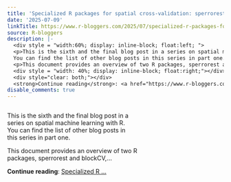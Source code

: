```yaml
---
title: 'Specialized R packages for spatial cross-validation: sperrorest and blockCV'
date: '2025-07-09'
linkTitle: https://www.r-bloggers.com/2025/07/specialized-r-packages-for-spatial-cross-validation-sperrorest-and-blockcv/
source: R-bloggers
description: |-
  <div style = "width:60%; display: inline-block; float:left; ">
  <p>This is the sixth and the final blog post in a series on spatial machine learning with R.<br />
  You can find the list of other blog posts in this series in part one.</p>
  <p>This document provides an overview of two R packages, sperrorest and blockCV,...</p></div>
  <div style = "width: 40%; display: inline-block; float:right;"></div>
  <div style="clear: both;"></div>
  <strong>Continue reading</strong>: <a href="https://www.r-bloggers.com/2025/07/specialized-r-packages-for-spatial-cross-validation-sperrorest-and-blockcv/">Specialized R ...
disable_comments: true
---
```

<div style = "width:60%; display: inline-block; float:left; ">
<p>This is the sixth and the final blog post in a series on spatial machine learning with R.<br />
You can find the list of other blog posts in this series in part one.</p>
<p>This document provides an overview of two R packages, sperrorest and blockCV,...</p></div>
<div style = "width: 40%; display: inline-block; float:right;"></div>
<div style="clear: both;"></div>
<strong>Continue reading</strong>: <a href="https://www.r-bloggers.com/2025/07/specialized-r-packages-for-spatial-cross-validation-sperrorest-and-blockcv/">Specialized R ...